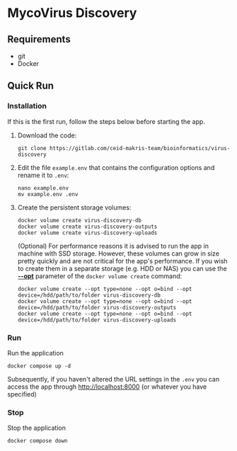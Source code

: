 # MycoVirus Discovery


## Requirements

- git
- Docker


## Quick Run

### Installation

If this is the first run, follow the steps below before starting the app.

1. Download the code:
    ```shell
    git clone https://gitlab.com/ceid-makris-team/bioinformatics/virus-discovery
    ```

2. Edit the file ```example.env``` that contains the configuration options and rename it to ```.env```:
    ```shell
    nano example.env
    mv example.env .env
    ```

3. Create the persistent storage volumes:
    ```shell
    docker volume create virus-discovery-db
    docker volume create virus-discovery-outputs
    docker volume create virus-discovery-uploads
    ```
   (Optional) For performance reasons it is advised to run the app in machine with SSD storage. 
   However, these volumes can grow in size pretty quickly and are not critical for the app's performance.
   If you wish to create them in a separate storage (e.g. HDD or NAS) you can use the 
   __[--opt](https://docs.docker.com/reference/cli/docker/volume/create/#opt)__ 
   parameter of the ```docker volume create``` command:
    ```shell
    docker volume create --opt type=none --opt o=bind --opt device=/hdd/path/to/folder virus-discovery-db
    docker volume create --opt type=none --opt o=bind --opt device=/hdd/path/to/folder virus-discovery-outputs
    docker volume create --opt type=none --opt o=bind --opt device=/hdd/path/to/folder virus-discovery-uploads
    ```


### Run

Run the application
```shell
docker compose up -d
```
Subsequently, if you haven't altered the URL settings in the ```.env``` you can access the app through 
[http://localhost:8000](http://localhost:8000) (or whatever you have specified)

### Stop

Stop the application
```shell
docker compose down
```
